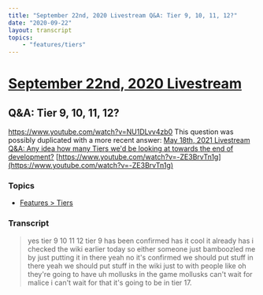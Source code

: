 ```yaml
---
title: "September 22nd, 2020 Livestream Q&A: Tier 9, 10, 11, 12?"
date: "2020-09-22"
layout: transcript
topics:
    - "features/tiers"
---
```

# [September 22nd, 2020 Livestream](../2020-09-22.md)
## Q&A: Tier 9, 10, 11, 12?
https://www.youtube.com/watch?v=NU1DLvv4zb0
This question was possibly duplicated with a more recent answer: [May 18th, 2021 Livestream Q&A: Any idea how many Tiers we'd be looking at towards the end of development?](./yt--ZE3BrvTn1g.md) [https://www.youtube.com/watch?v=-ZE3BrvTn1g](https://www.youtube.com/watch?v=-ZE3BrvTn1g)


### Topics
* [Features > Tiers](../topics/features/tiers.md)

### Transcript

> yes tier 9 10 11 12 tier 9 has been confirmed has it cool it already has i checked the wiki earlier today so either someone just bamboozled me by just putting it in there yeah no it's confirmed we should put stuff in there yeah we should put stuff in the wiki just to with people like oh they're going to have uh mollusks in the game mollusks can't wait for malice i can't wait for that it's going to be in tier 17.

